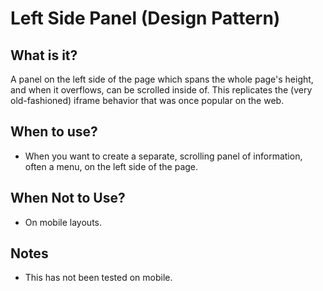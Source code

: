# Left Side Panel (Design Pattern)

## What is it?
A panel on the left side of the page which spans the whole page's height, and when it overflows, can be scrolled inside of. This replicates the (very old-fashioned) iframe behavior that was once popular on the web.

## When to use?
* When you want to create a separate, scrolling panel of information, often a menu, on the left side of the page.

## When Not to Use?
* On mobile layouts.

## Notes
* This has not been tested on mobile.